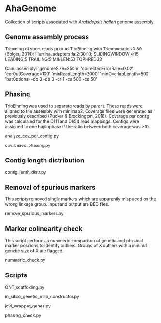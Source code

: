 # AhaGenome
Collection of scripts associated with _Arabidopsis halleri_ genome assembly.

## Genome assembly process
Trimming of short reads prior to TrioBinning with Trimmomatic v0.39 (Bolger, 2014): Illumina_adapters.fa:2:30:10; SLIDINGWINDOW:4:15 LEADING:5 TRAILING:5 MINLEN:50 TOPHRED33

Canu assembly:
'genomeSize=250m' 'correctedErrorRate=0.02' 'corOutCoverage=100' 'minReadLength=2000' 'minOverlapLength=500'
'batOptions=-dg 3 -db 3 -dr 1 -ca 500 -cp 50'

## Phasing
TrioBinning was used to separate reads by parent. These reads were aligned to the assembly with minimap2. Coverage files were generated as previously described (Pucker & Brockington, 2018). Coverage per contig was calculated for the D111 and D654 read mappings. Contigs were assigned to one haplophase if the ratio between both coverage was >10.

analyze_cov_per_contig.py

cov_based_phasing.py


## Contig length distribution

contig_lenth_distr.py


## Removal of spurious markers
This scripts removed single markers which are apparently misplaced on the wrong linkage group. Input and output are BED files.

remove_spurious_markers.py

## Marker colinearity check
This script performs a nummeric comparison of genetic and physical marker positions to identify outliers. Groups of X outliers with a minimal genetic size of X are flagged.

nummeric_check.py





## Scripts
ONT_scaffolding.py

in_silico_genetic_map_constructor.py

jcvi_wrapper_genes.py

phasing_check.py
